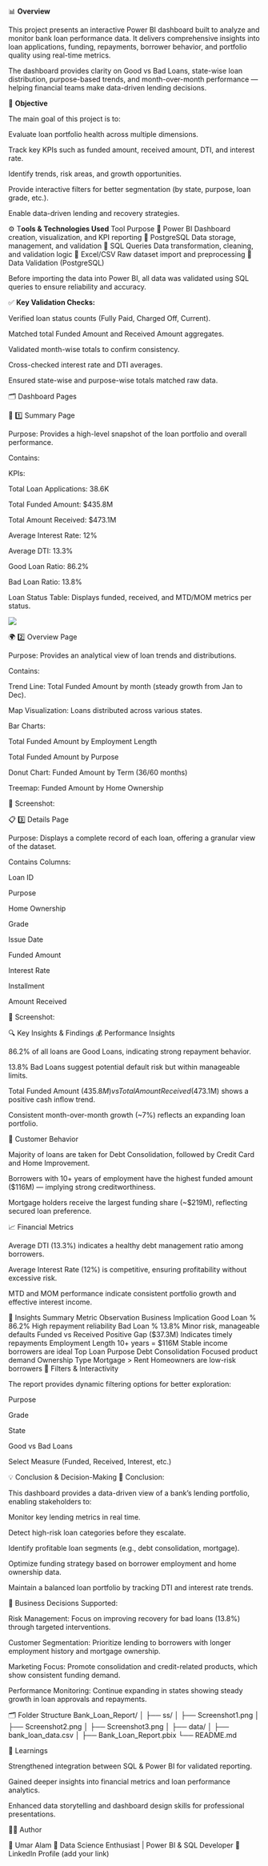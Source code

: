📊 **Overview**

This project presents an interactive Power BI dashboard built to analyze and monitor bank loan performance data.
It delivers comprehensive insights into loan applications, funding, repayments, borrower behavior, and portfolio quality using real-time metrics.

The dashboard provides clarity on Good vs Bad Loans, state-wise loan distribution, purpose-based trends, and month-over-month performance — helping financial teams make data-driven lending decisions.

🎯 **Objective**

The main goal of this project is to:

Evaluate loan portfolio health across multiple dimensions.

Track key KPIs such as funded amount, received amount, DTI, and interest rate.

Identify trends, risk areas, and growth opportunities.

Provide interactive filters for better segmentation (by state, purpose, loan grade, etc.).

Enable data-driven lending and recovery strategies.

⚙️ T**ools & Technologies Used**
Tool	Purpose
🧩 Power BI	Dashboard creation, visualization, and KPI reporting
🧮 PostgreSQL	Data storage, management, and validation
🧠 SQL Queries	Data transformation, cleaning, and validation logic
📑 Excel/CSV	Raw dataset import and preprocessing
🧾 Data Validation (PostgreSQL)

Before importing the data into Power BI, all data was validated using SQL queries to ensure reliability and accuracy.

✅ **Key Validation Checks:**

Verified loan status counts (Fully Paid, Charged Off, Current).

Matched total Funded Amount and Received Amount aggregates.

Validated month-wise totals to confirm consistency.

Cross-checked interest rate and DTI averages.

Ensured state-wise and purpose-wise totals matched raw data.

🗂️ Dashboard Pages

🧭 1️⃣ Summary Page

Purpose:
Provides a high-level snapshot of the loan portfolio and overall performance.

Contains:

KPIs:

Total Loan Applications: 38.6K

Total Funded Amount: $435.8M

Total Amount Received: $473.1M

Average Interest Rate: 12%

Average DTI: 13.3%

Good Loan Ratio: 86.2%

Bad Loan Ratio: 13.8%

Loan Status Table: Displays funded, received, and MTD/MOM metrics per status.


![](https://github.com/umar9643/BANK-LOAN-ANALYSIS-SQL-POWER-BI/blob/main/Dashboard_ss/Screenshot%202025-10-31%20223631.png)


🌍 2️⃣ Overview Page

Purpose:
Provides an analytical view of loan trends and distributions.

Contains:

Trend Line: Total Funded Amount by month (steady growth from Jan to Dec).

Map Visualization: Loans distributed across various states.

Bar Charts:

Total Funded Amount by Employment Length

Total Funded Amount by Purpose

Donut Chart: Funded Amount by Term (36/60 months)

Treemap: Funded Amount by Home Ownership

📸 Screenshot:


📋 3️⃣ Details Page

Purpose:
Displays a complete record of each loan, offering a granular view of the dataset.

Contains Columns:

Loan ID

Purpose

Home Ownership

Grade

Issue Date

Funded Amount

Interest Rate

Installment

Amount Received

📸 Screenshot:


🔍 Key Insights & Findings
💰 Performance Insights

86.2% of all loans are Good Loans, indicating strong repayment behavior.

13.8% Bad Loans suggest potential default risk but within manageable limits.

Total Funded Amount ($435.8M) vs Total Amount Received ($473.1M) shows a positive cash inflow trend.

Consistent month-over-month growth (~7%) reflects an expanding loan portfolio.

🏡 Customer Behavior

Majority of loans are taken for Debt Consolidation, followed by Credit Card and Home Improvement.

Borrowers with 10+ years of employment have the highest funded amount ($116M) — implying strong creditworthiness.

Mortgage holders receive the largest funding share (~$219M), reflecting secured loan preference.

📈 Financial Metrics

Average DTI (13.3%) indicates a healthy debt management ratio among borrowers.

Average Interest Rate (12%) is competitive, ensuring profitability without excessive risk.

MTD and MOM performance indicate consistent portfolio growth and effective interest income.

🧠 Insights Summary
Metric	Observation	Business Implication
Good Loan %	86.2%	High repayment reliability
Bad Loan %	13.8%	Minor risk, manageable defaults
Funded vs Received	Positive Gap ($37.3M)	Indicates timely repayments
Employment Length	10+ years = $116M	Stable income borrowers are ideal
Top Loan Purpose	Debt Consolidation	Focused product demand
Ownership Type	Mortgage > Rent	Homeowners are low-risk borrowers
🧩 Filters & Interactivity

The report provides dynamic filtering options for better exploration:

Purpose

Grade

State

Good vs Bad Loans

Select Measure (Funded, Received, Interest, etc.)

💡 Conclusion & Decision-Making
🧾 Conclusion:

This dashboard provides a data-driven view of a bank’s lending portfolio, enabling stakeholders to:

Monitor key lending metrics in real time.

Detect high-risk loan categories before they escalate.

Identify profitable loan segments (e.g., debt consolidation, mortgage).

Optimize funding strategy based on borrower employment and home ownership data.

Maintain a balanced loan portfolio by tracking DTI and interest rate trends.

🧭 Business Decisions Supported:

Risk Management: Focus on improving recovery for bad loans (13.8%) through targeted interventions.

Customer Segmentation: Prioritize lending to borrowers with longer employment history and mortgage ownership.

Marketing Focus: Promote consolidation and credit-related products, which show consistent funding demand.

Performance Monitoring: Continue expanding in states showing steady growth in loan approvals and repayments.

🗂️ Folder Structure
Bank_Loan_Report/
│
├── ss/
│   ├── Screenshot1.png
│   ├── Screenshot2.png
│   ├── Screenshot3.png
│
├── data/
│   ├── bank_loan_data.csv
│
├── Bank_Loan_Report.pbix
└── README.md

🧠 Learnings

Strengthened integration between SQL & Power BI for validated reporting.

Gained deeper insights into financial metrics and loan performance analytics.

Enhanced data storytelling and dashboard design skills for professional presentations.

👨‍💻 Author

🧑 Umar Alam
📍 Data Science Enthusiast | Power BI & SQL Developer
🔗 LinkedIn Profile
 (add your link)

